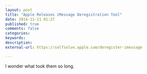 ```yaml
---
layout: post
title: "Apple Releases iMessage Deregistration Tool"
date: 2014-11-11 01:27
published: true
comments: false
categories:
keywords:
description: 
external-url: https://selfsolve.apple.com/deregister-imessage

---
```


I wonder what took them so long.